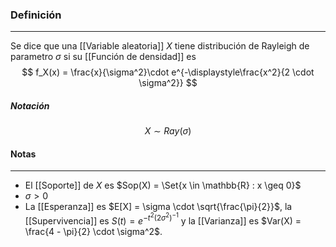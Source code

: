 ### Definición
---
Se dice que una [[Variable aleatoria]] $X$ tiene distribución de Rayleigh de parametro $\sigma$ si su [[Función de densidad]] es $$ f_X(x) = \frac{x}{\sigma^2}\cdot e^{-\displaystyle\frac{x^2}{2 \cdot \sigma^2}} $$

##### Notación
$$ X \sim Ray(\sigma) $$
#### Notas
---
* El [[Soporte]] de $X$ es $Sop(X) = \Set{x \in \mathbb{R} : x \geq 0}$ 
* $\sigma > 0$
* La [[Esperanza]] es $E[X] = \sigma \cdot \sqrt{\frac{\pi}{2}}$, la [[Supervivencia]] es $S(t) = e^{-t^2(2\sigma^2)^{-1}}$ y la [[Varianza]] es $Var(X) = \frac{4 - \pi}{2} \cdot \sigma^2$.